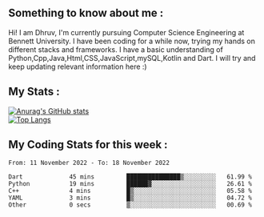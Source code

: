 ## Something to know about me : <br>
Hi! I am Dhruv, I'm currently pursuing Computer Science Engineering at Bennett University. I have been coding for a while now, trying my hands on different stacks and frameworks.
I have a basic understanding of Python,Cpp,Java,Html,CSS,JavaScript,mySQL,Kotlin and Dart. I will try and keep updating relevant information here :)
<br>

## My Stats : <br>
[![Anurag's GitHub stats](https://github-readme-stats.vercel.app/api?username=DhruvLawaniya&show_icons=true&theme=tokyonight&hide=prs,issues)](https://github.com/anuraghazra/github-readme-stats)<br>
[![Top Langs](https://github-readme-stats.vercel.app/api/top-langs/?username=DhruvLawaniya&theme=tokyonight)](https://github.com/anuraghazra/github-readme-stats)
## My Coding Stats for this week : <br>
<!--START_SECTION:waka-->

```text
From: 11 November 2022 - To: 18 November 2022

Dart             45 mins         ███████████████▒░░░░░░░░░   61.99 %
Python           19 mins         ██████▓░░░░░░░░░░░░░░░░░░   26.61 %
C++              4 mins          █▒░░░░░░░░░░░░░░░░░░░░░░░   05.58 %
YAML             3 mins          █▒░░░░░░░░░░░░░░░░░░░░░░░   04.72 %
Other            0 secs          ▒░░░░░░░░░░░░░░░░░░░░░░░░   00.69 %
```

<!--END_SECTION:waka-->


<br>
